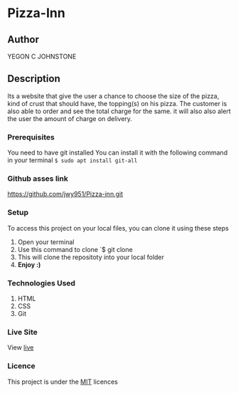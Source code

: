 # Pizza-Inn
## Author
YEGON C JOHNSTONE
## Description
Its a website that give the user a chance to choose the size of the pizza, kind of crust that should have, the topping(s) on his pizza. The customer is also able to order and see the total charge for the same. it will also also alert the user the amount of charge on delivery.
### Prerequisites
You need to have git installed
You can install it with the following command in your terminal
`$ sudo apt install git-all`
### Github asses link
https://github.com/jwy951/Pizza-inn.git
### Setup
To access this project on your local files, you can clone it using these steps
1. Open your terminal
1. Use this command to clone `$ git clone 
1. This will clone the repositoty into your local folder
1. __Enjoy :)__
### Technologies Used
1. HTML
1. CSS
1. Git
### Live Site
View [live](https://https://jwy951.github.io/Pizza-inn/)
### Licence
This project is under the  [MIT](LICENSE) licences